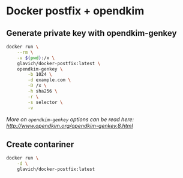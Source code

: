 # Docker postfix + opendkim

## Generate private key with opendkim-genkey

```bash
docker run \
    --rm \
    -v $(pwd):/x \
    glavich/docker-postfix:latest \
    opendkim-genkey \
        -b 1024 \
        -d example.com \
        -D /x \
        -h sha256 \
        -r \
        -s selector \
        -v
```

*More on `opendkim-genkey` options can be read here: http://www.opendkim.org/opendkim-genkey.8.html*

## Create contariner

```bash
docker run \
    -d \
    glavich/docker-postfix:latest
```
